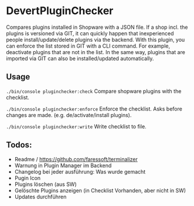 # DevertPluginChecker
Compares plugins installed in Shopware with a JSON file. 
If a shop incl. the plugins is versioned via GIT, it can quickly happen that inexperienced people install/update/delete plugins via the backend.
With this plugin, you can enforce the list stored in GIT with a CLI command. For example, deactivate plugins that are not in the list.
In the same way, plugins that are imported via GIT can also be installed/updated automatically.

## Usage
`./bin/console pluginchecker:check`
Compare shopware plugins with the checklist.
 
`./bin/console pluginchecker:enforce`
Enforce the checklist. Asks before changes are made. (e.g. de/activate/install plugins).
  
`./bin/console pluginchecker:write`
Write checklist to file.


## Todos:
- Readme / https://github.com/faressoft/terminalizer
- Warnung in Plugin Manager im Backend
- Changelog bei jeder ausführung: Was wurde gemacht
- Pugin Icon
- Plugins löschen (aus SW)
- Gelöschte Plugins anzeigen (in Checklist Vorhanden, aber nicht in SW)
- Updates durchführen